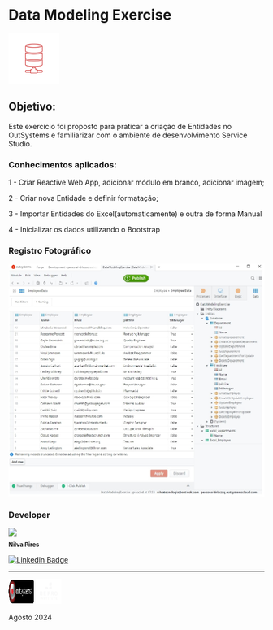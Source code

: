# Data Modeling Exercise

<img text-align="center" src="img/data.png"  width="100px" height="100px"/>


## Objetivo:

Este exercício foi proposto para praticar a criação de Entidades no OutSystems e familiarizar com o ambiente de desenvolvimento Service Studio.

### Conhecimentos aplicados:

1 - Criar  Reactive Web App, adicionar módulo em branco, adicionar imagem;

2 - Criar nova Entidade e definir formatação;

3 - Importar Entidades do Excel(automaticamente) e outra de forma Manual

4 - Inicializar os dados utilizando o Bootstrap


### Registro Fotográfico
<img src="img/registro.jpg">


### Developer 

[<img src="https://avatars.githubusercontent.com/u/71607298?v=4" width=115><br><sub>**Nilva Pires**</sub>](https://github.com/nilva2020)   

[![Linkedin Badge](https://img.shields.io/badge/-LinkedIn-blue?style=flat-square&logo=Linkedin&logoColor=white&link=https://www.linkedin.com/in/nilva-pires/)](https://www.linkedin.com/in/nilva-pires/)

---

<img src="img/logo2.png" width="50px" height="50px"/>
<img src="img/bepro_logo.png" width="50px" height="50px"/> 

Agosto 2024</p>


